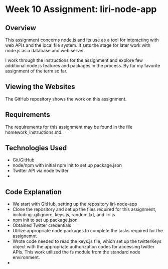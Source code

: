 # Week 10 Assignment: liri-node-app

## Overview
This assignment concerns node.js and its use as a tool for interacting with web APIs and the local file system. It sets the stage for later work with node.js as a database and web server. 

I work through the instructions for the assignment and explore few additional node.js features and packages in the process. By far my favorite assignment of the term so far. 

## Viewing the Websites

The GitHub repository shows the work on this assignment.

## Requirements
The requirements for this assignment may be found in the file homework_instructions.md.

## Technologies Used

- Git/GitHub
- node/npm with initial npm init to set up package.json
- Twitter API via node twitter
- 

## Code Explanation
- We start with GitHub, setting up the repository liri-node-app 
- Clone the repository and set up the files required for this assignment, including .gitignore, keys.js, random.txt, and liri.js 
- npm init to set up package.json
- Obtained Twitter credentials
- Utilize appropriate node packages to complete the tasks required for the assignemnt
- Wrote code needed to read the keys.js file, which set up the twitterKeys object with the appropriate authorization codes for accessing twitter APIs. This work utilized the fs module from the standard node environment.
-  
